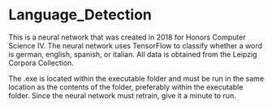 # Language_Detection
This is a neural network that was created in 2018 for Honors Computer Science IV.
The neural network uses TensorFlow to classify whether a word is german, english, spanish, or italian.
All data is obtained from the Leipzig Corpora Collection.

The .exe is located within the executable folder and must be run in the same location as the contents of the folder, preferably within the executable folder. Since the neural network must retrain, give it a minute to run.

